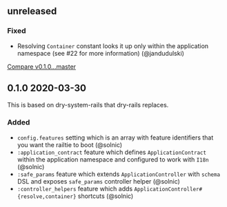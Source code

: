 ## unreleased 


### Fixed

- Resolving `Container` constant looks it up only within the application namespace (see #22 for more information) (@jandudulski)


[Compare v0.1.0...master](https://github.com/dry-rb/dry-rails/compare/v0.1.0...master)

## 0.1.0 2020-03-30

This is based on dry-system-rails that dry-rails replaces.

### Added

- `config.features` setting which is an array with feature identifiers that you want the railtie to boot (@solnic)
- `:application_contract` feature which defines `ApplicationContract` within the application namespace and configured to work with `I18n` (@solnic)
- `:safe_params` feature which extends `ApplicationController` with `schema` DSL and exposes `safe_params` controller helper (@solnic)
- `:controller_helpers` feature which adds `ApplicationController#{resolve,container}` shortcuts (@solnic)
